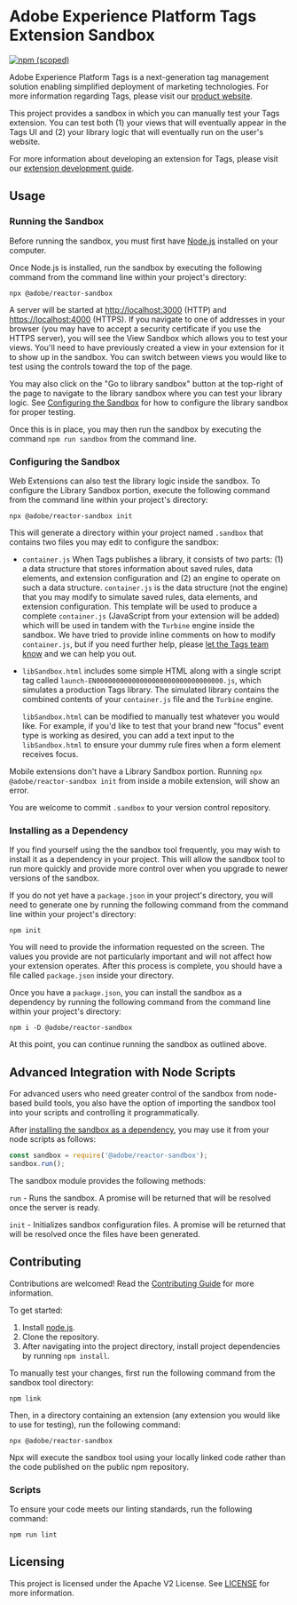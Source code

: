 # Adobe Experience Platform Tags Extension Sandbox

[![npm (scoped)](https://img.shields.io/npm/v/@adobe/reactor-sandbox.svg?style=flat)](https://www.npmjs.com/package/@adobe/reactor-sandbox)

Adobe Experience Platform Tags is a next-generation tag management solution enabling simplified deployment of marketing technologies. For more information regarding Tags, please visit our [product website](http://www.adobe.com/enterprise/cloud-platform/launch.html).

This project provides a sandbox in which you can manually test your Tags extension. You can test both (1) your views that will eventually appear in the Tags UI and (2) your library logic that will eventually run on the user's website.

For more information about developing an extension for Tags, please visit our [extension development guide](https://experienceleague.adobe.com/docs/experience-platform/tags/extension-dev/overview.html).

## Usage

### Running the Sandbox

Before running the sandbox, you must first have [Node.js](https://nodejs.org/en/) installed on your computer.

Once Node.js is installed, run the sandbox by executing the following command from the command line within your project's directory:

```
npx @adobe/reactor-sandbox
```

A server will be started at [http://localhost:3000](http://localhost:3000) (HTTP) and [https://localhost:4000](https://localhost:4000) (HTTPS). If you navigate to one of addresses in your browser (you may have to accept a security certificate if you use the HTTPS server), you will see the View Sandbox which allows you to test your views. You'll need to have previously created a view in your extension for it to show up in the sandbox. You can switch between views you would like to test using the controls toward the top of the page.

You may also click on the "Go to library sandbox" button at the top-right of the page to navigate to the library sandbox where you can test your library logic. See [Configuring the Sandbox](#configuring-the-sandbox) for how to configure the library sandbox for proper testing.

Once this is in place, you may then run the sandbox by executing the command `npm run sandbox` from the command line.

### Configuring the Sandbox

Web Extensions can also test the library logic inside the sandbox. To configure the Library Sandbox portion, execute the following command from the command line within your project's directory:

```
npx @adobe/reactor-sandbox init
```

This will generate a directory within your project named `.sandbox` that contains two files you may edit to configure the sandbox:

- `container.js` When Tags publishes a library, it consists of two parts: (1) a data structure that stores information about saved rules, data elements, and extension configuration and (2) an engine to operate on such a data structure. `container.js` is the data structure (not the engine) that you may modify to simulate saved rules, data elements, and extension configuration. This template will be used to produce a complete `container.js` (JavaScript from your extension will be added) which will be used in tandem with the `Turbine` engine inside the sandbox. We have tried to provide inline comments on how to modify `container.js`, but if you need further help, please [let the Tags team know](https://launch-developers.slack.com/) and we can help you out.
- `libSandbox.html` includes some simple HTML along with a single script tag called `launch-EN00000000000000000000000000000000.js`, which simulates a production Tags library. The simulated library contains the combined contents of your `container.js` file and the `Turbine` engine.

  `libSandbox.html` can be modified to manually test whatever you would like. For example, if you'd like to test that your brand new "focus" event type is working as desired, you can add a text input to the `libSandbox.html` to ensure your dummy rule fires when a form element receives focus.

Mobile extensions don't have a Library Sandbox portion. Running `npx @adobe/reactor-sandbox init` from inside a mobile extension, will show an error.

You are welcome to commit `.sandbox` to your version control repository.

### Installing as a Dependency

If you find yourself using the the sandbox tool frequently, you may wish to install it as a dependency in your project. This will allow the sandbox tool to run more quickly and provide more control over when you upgrade to newer versions of the sandbox.

If you do not yet have a `package.json` in your project's directory, you will need to generate one by running the following command from the command line within your project's directory:

```
npm init
```

You will need to provide the information requested on the screen. The values you provide are not particularly important and will not affect how your extension operates. After this process is complete, you should have a file called `package.json` inside your directory.

Once you have a `package.json`, you can install the sandbox as a dependency by running the following command from the command line within your project's directory:

```
npm i -D @adobe/reactor-sandbox
```

At this point, you can continue running the sandbox as outlined above.

## Advanced Integration with Node Scripts

For advanced users who need greater control of the sandbox from node-based build tools, you also have the option of importing the sandbox tool into your scripts and controlling it programmatically.

After [installing the sandbox as a dependency](#installing-as-a-dependency), you may use it from your node scripts as follows:

```js
const sandbox = require('@adobe/reactor-sandbox');
sandbox.run();
```

The sandbox module provides the following methods:

`run` - Runs the sandbox. A promise will be returned that will be resolved once the server is ready.

`init` - Initializes sandbox configuration files. A promise will be returned that will be resolved once the files have been generated.

## Contributing

Contributions are welcomed! Read the [Contributing Guide](CONTRIBUTING.md) for more information.

To get started:

1. Install [node.js](https://nodejs.org/).
2. Clone the repository.
3. After navigating into the project directory, install project dependencies by running `npm install`.

To manually test your changes, first run the following command from the sandbox tool directory:

```
npm link
```

Then, in a directory containing an extension (any extension you would like to use for testing), run the following command:

```
npx @adobe/reactor-sandbox
```

Npx will execute the sandbox tool using your locally linked code rather than the code published on the public npm repository.

### Scripts

To ensure your code meets our linting standards, run the following command:

`npm run lint`

## Licensing

This project is licensed under the Apache V2 License. See [LICENSE](LICENSE) for more information.
